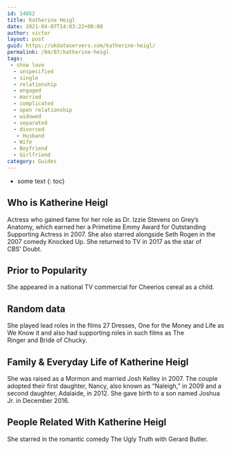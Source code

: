 ```yaml
---
id: 14052
title: Katherine Heigl
date: 2021-04-07T14:03:22+00:00
author: victor
layout: post
guid: https://ukdataservers.com/katherine-heigl/
permalink: /04/07/katherine-heigl
tags:
 - show love
  - unspecified
  - single
  - relationship
  - engaged
  - married
  - complicated
  - open relationship
  - widowed
  - separated
  - divorced
   - Husband
  - Wife
  - Boyfriend
  - Girlfriend
category: Guides
---
```


* some text
{: toc}


## Who is Katherine Heigl



Actress who gained fame for her role as Dr. Izzie Stevens on Grey&#8217;s Anatomy, which earned her a Primetime Emmy Award for Outstanding Supporting Actress in 2007. She also starred alongside Seth Rogen in the 2007 comedy Knocked Up. She returned to TV in 2017 as the star of CBS&#8217; Doubt.

                
                
                
## Prior to Popularity



She appeared in a national TV commercial for Cheerios cereal as a child.

                
                
                
## Random data



She played lead roles in the films 27 Dresses, One for the Money and Life as We Know it and also had supporting roles in such films as The Ringer and Bride of Chucky.

                
                
                
## Family & Everyday Life of Katherine Heigl



She was raised as a Mormon and married Josh Kelley in 2007. The couple adopted their first daughter, Nancy, also known as &#8220;Naleigh,&#8221; in 2009 and a second daughter, Adalaide, in 2012. She gave birth to a son named Joshua Jr. in December 2016. 

                
                
                
## People Related With Katherine Heigl



She starred in the romantic comedy The Ugly Truth with Gerard Butler. 

                
              
            
          
          
          
